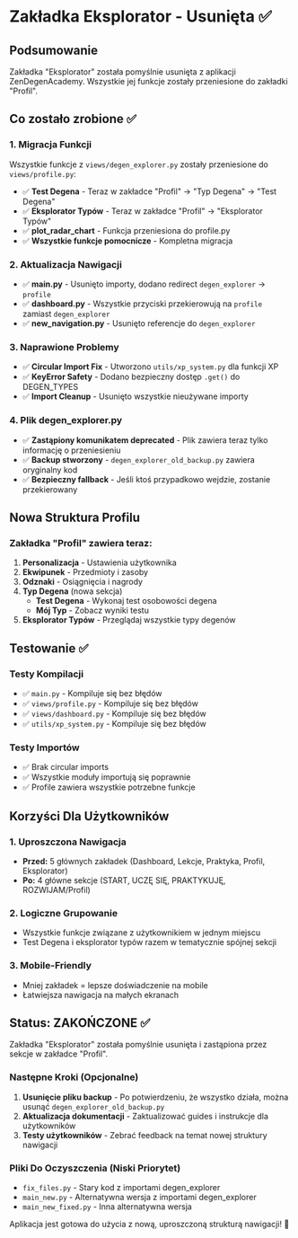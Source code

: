 # Zakładka Eksplorator - Usunięta ✅

## Podsumowanie
Zakładka "Eksplorator" została pomyślnie usunięta z aplikacji ZenDegenAcademy. Wszystkie jej funkcje zostały przeniesione do zakładki "Profil".

## Co zostało zrobione ✅

### 1. Migracja Funkcji
Wszystkie funkcje z `views/degen_explorer.py` zostały przeniesione do `views/profile.py`:
- ✅ **Test Degena** - Teraz w zakładce "Profil" → "Typ Degena" → "Test Degena"
- ✅ **Eksplorator Typów** - Teraz w zakładce "Profil" → "Eksplorator Typów"
- ✅ **plot_radar_chart** - Funkcja przeniesiona do profile.py
- ✅ **Wszystkie funkcje pomocnicze** - Kompletna migracja

### 2. Aktualizacja Nawigacji
- ✅ **main.py** - Usunięto importy, dodano redirect `degen_explorer` → `profile`
- ✅ **dashboard.py** - Wszystkie przyciski przekierowują na `profile` zamiast `degen_explorer`
- ✅ **new_navigation.py** - Usunięto referencje do `degen_explorer`

### 3. Naprawione Problemy
- ✅ **Circular Import Fix** - Utworzono `utils/xp_system.py` dla funkcji XP
- ✅ **KeyError Safety** - Dodano bezpieczny dostęp `.get()` do DEGEN_TYPES
- ✅ **Import Cleanup** - Usunięto wszystkie nieużywane importy

### 4. Plik degen_explorer.py
- ✅ **Zastąpiony komunikatem deprecated** - Plik zawiera teraz tylko informację o przeniesieniu
- ✅ **Backup stworzony** - `degen_explorer_old_backup.py` zawiera oryginalny kod
- ✅ **Bezpieczny fallback** - Jeśli ktoś przypadkowo wejdzie, zostanie przekierowany

## Nowa Struktura Profilu

### Zakładka "Profil" zawiera teraz:
1. **Personalizacja** - Ustawienia użytkownika
2. **Ekwipunek** - Przedmioty i zasoby
3. **Odznaki** - Osiągnięcia i nagrody
4. **Typ Degena** (nowa sekcja)
   - **Test Degena** - Wykonaj test osobowości degena
   - **Mój Typ** - Zobacz wyniki testu
5. **Eksplorator Typów** - Przeglądaj wszystkie typy degenów

## Testowanie ✅

### Testy Kompilacji
- ✅ `main.py` - Kompiluje się bez błędów
- ✅ `views/profile.py` - Kompiluje się bez błędów  
- ✅ `views/dashboard.py` - Kompiluje się bez błędów
- ✅ `utils/xp_system.py` - Kompiluje się bez błędów

### Testy Importów
- ✅ Brak circular imports
- ✅ Wszystkie moduły importują się poprawnie
- ✅ Profile zawiera wszystkie potrzebne funkcje

## Korzyści Dla Użytkowników

### 1. Uproszczona Nawigacja
- **Przed:** 5 głównych zakładek (Dashboard, Lekcje, Praktyka, Profil, Eksplorator)
- **Po:** 4 główne sekcje (START, UCZĘ SIĘ, PRAKTYKUJĘ, ROZWIJAM/Profil)

### 2. Logiczne Grupowanie
- Wszystkie funkcje związane z użytkownikiem w jednym miejscu
- Test Degena i eksplorator typów razem w tematycznie spójnej sekcji

### 3. Mobile-Friendly
- Mniej zakładek = lepsze doświadczenie na mobile
- Łatwiejsza nawigacja na małych ekranach

## Status: ZAKOŃCZONE ✅

Zakładka "Eksplorator" została pomyślnie usunięta i zastąpiona przez sekcje w zakładce "Profil". 

### Następne Kroki (Opcjonalne)
1. **Usunięcie pliku backup** - Po potwierdzeniu, że wszystko działa, można usunąć `degen_explorer_old_backup.py`
2. **Aktualizacja dokumentacji** - Zaktualizować guides i instrukcje dla użytkowników
3. **Testy użytkowników** - Zebrać feedback na temat nowej struktury nawigacji

### Pliki Do Oczyszczenia (Niski Priorytet)
- `fix_files.py` - Stary kod z importami degen_explorer
- `main_new.py` - Alternatywna wersja z importami degen_explorer  
- `main_new_fixed.py` - Inna alternatywna wersja

Aplikacja jest gotowa do użycia z nową, uproszczoną strukturą nawigacji! 🎉
